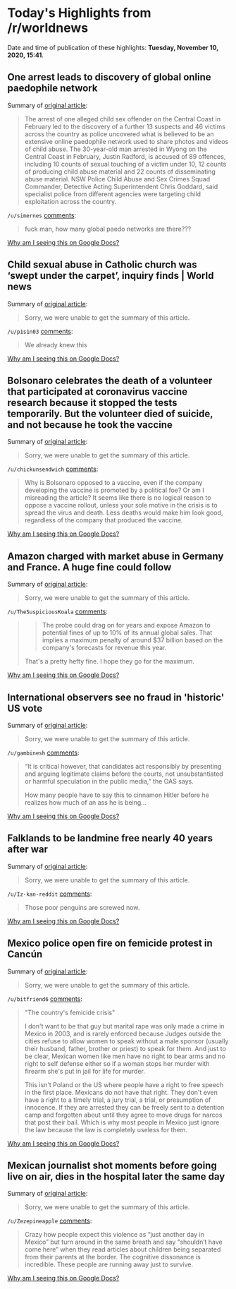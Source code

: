 # Today's Highlights from /r/worldnews

Date and time of publication of these highlights: **Tuesday, November 10, 2020, 15:41**.

## One arrest leads to discovery of global online paedophile network

Summary of [original article](https://www.smh.com.au/national/nsw/global-online-paedophile-photo-and-video-network-allegedly-uncovered-after-nsw-child-sex-arrest-20201110-p56d6z.html):

> The arrest of one alleged child sex offender on the Central Coast in February led to the discovery of a further 13 suspects and 46 victims across the country as police uncovered what is believed to be an extensive online paedophile network used to share photos and videos of child abuse. The 30-year-old man arrested in Wyong on the Central Coast in February, Justin Radford, is accused of 89 offences, including 10 counts of sexual touching of a victim under 10, 12 counts of producing child abuse material and 22 counts of disseminating abuse material. NSW Police Child Abuse and Sex Crimes Squad Commander, Detective Acting Superintendent Chris Goddard, said specialist police from different agencies were targeting child exploitation across the country.

`/u/simernes` [comments](https://www.reddit.com/r/worldnews/comments/jrs2mk/one_arrest_leads_to_discovery_of_global_online/):

> fuck man, how many global paedo networks are there???

[Why am I seeing this on Google Docs?](https://docs.google.com/document/d/1Dc6We63vOXIZsc0op-Bt4abqkYjXzOigalQqFxmvvbM/edit?usp=sharing)

## Child sexual abuse in Catholic church was ‘swept under the carpet’, inquiry finds | World news

Summary of [original article](https://www.theguardian.com/world/2020/nov/10/child-sexual-abuse-in-catholic-church-swept-under-the-carpet-inquiry-finds):

> Sorry, we were unable to get the summary of this article.

`/u/p1s1n03` [comments](https://www.reddit.com/r/worldnews/comments/jrodye/child_sexual_abuse_in_catholic_church_was_swept/):

> We already knew this

[Why am I seeing this on Google Docs?](https://docs.google.com/document/d/1Dc6We63vOXIZsc0op-Bt4abqkYjXzOigalQqFxmvvbM/edit?usp=sharing)

## Bolsonaro celebrates the death of a volunteer that participated at coronavirus vaccine research because it stopped the tests temporarily. But the volunteer died of suicide, and not because he took the vaccine

Summary of [original article](https://www.theguardian.com/world/2020/nov/10/jair-bolsonaro-claims-victory-after-suspension-of-chinese-covid-vaccine-trial):

> Sorry, we were unable to get the summary of this article.

`/u/chickunsendwich` [comments](https://www.reddit.com/r/worldnews/comments/jrqs6c/bolsonaro_celebrates_the_death_of_a_volunteer/):

> Why is Bolsonaro opposed to a vaccine, even if the company developing the vaccine is promoted by a political foe? Or am I misreading the article? It seems like there is no logical reason to oppose a vaccine rollout, unless your sole motive in the crisis is to spread the virus and death. Less deaths would make him look good, regardless of the company that produced the vaccine.

[Why am I seeing this on Google Docs?](https://docs.google.com/document/d/1Dc6We63vOXIZsc0op-Bt4abqkYjXzOigalQqFxmvvbM/edit?usp=sharing)

## Amazon charged with market abuse in Germany and France. A huge fine could follow

Summary of [original article](https://www.cnn.com/2020/11/10/tech/amazon-eu-antitrust/index.html):

> Sorry, we were unable to get the summary of this article.

`/u/TheSuspiciousKoala` [comments](https://www.reddit.com/r/worldnews/comments/jrkjvj/amazon_charged_with_market_abuse_in_germany_and/):

> > The probe could drag on for years and expose Amazon to potential fines of up to 10% of its annual global sales. That implies a maximum penalty of around $37 billion based on the company's forecasts for revenue this year.
> 
> That's a pretty hefty fine.  I hope they go for the maximum.

[Why am I seeing this on Google Docs?](https://docs.google.com/document/d/1Dc6We63vOXIZsc0op-Bt4abqkYjXzOigalQqFxmvvbM/edit?usp=sharing)

## International observers see no fraud in 'historic' US vote

Summary of [original article](https://www.euronews.com/2020/11/10/international-observers-see-no-fraud-in-us-vote?utm_source=newsletter&utm_medium=en&utm_content=international-observers-see-no-fraud-in-us-vote&_ope=eyJndWlkIjoiZGJjMGRmYmZhZDBhYzFiNzYzMTZiMTI0OGU0MGRlZWEifQ%3D%3D):

> Sorry, we were unable to get the summary of this article.

`/u/gambinesh` [comments](https://www.reddit.com/r/worldnews/comments/jrsxc7/international_observers_see_no_fraud_in_historic/):

> “It is critical however, that candidates act responsibly by presenting and arguing legitimate claims before the courts, not unsubstantiated or harmful speculation in the public media,” the OAS says.
> 
> How many people have to say this to cinnamon Hitler before he realizes how much of an ass he is being...

[Why am I seeing this on Google Docs?](https://docs.google.com/document/d/1Dc6We63vOXIZsc0op-Bt4abqkYjXzOigalQqFxmvvbM/edit?usp=sharing)

## Falklands to be landmine free nearly 40 years after war

Summary of [original article](https://www.devdiscourse.com/article/science-environment/1303852-falklands-to-be-landmine-free-nearly-40-years-after-war):

> Sorry, we were unable to get the summary of this article.

`/u/Iz-kan-reddit` [comments](https://www.reddit.com/r/worldnews/comments/jrpad9/falklands_to_be_landmine_free_nearly_40_years/):

> Those poor penguins are screwed now.

[Why am I seeing this on Google Docs?](https://docs.google.com/document/d/1Dc6We63vOXIZsc0op-Bt4abqkYjXzOigalQqFxmvvbM/edit?usp=sharing)

## Mexico police open fire on femicide protest in Cancún

Summary of [original article](https://www.theguardian.com/global-development/2020/nov/10/mexico-police-open-fire-femicide-protest-cancun):

> Sorry, we were unable to get the summary of this article.

`/u/bitfriend6` [comments](https://www.reddit.com/r/worldnews/comments/jrr8lh/mexico_police_open_fire_on_femicide_protest_in/):

> "The country's femicide crisis"
> 
> I don't want to be that guy but marital rape was only made a crime in Mexico in 2003, and is rarely enforced because Judges outside the cities refuse to allow women to speak without a male sponsor (usually their husband, father, brother or priest) to speak for them. And just to be clear, Mexican women like men have no right to bear arms and no right to self defense either so if a woman stops her murder with firearm she's put in jail for life for murder. 
> 
> This isn't Poland or the US where people have a right to free speech in the first place. Mexicans do not have that right. They don't even have a right to a timely trial, a jury trial, a trial, or presumption of innocence. If they are arrested they can be freely sent to a detention camp and forgotten about until they agree to move drugs for narcos that post their bail. Which is why most people in Mexico just ignore the law because the law is completely useless for them.

[Why am I seeing this on Google Docs?](https://docs.google.com/document/d/1Dc6We63vOXIZsc0op-Bt4abqkYjXzOigalQqFxmvvbM/edit?usp=sharing)

## Mexican journalist shot moments before going live on air, dies in the hospital later the same day

Summary of [original article](https://edition.cnn.com/2020/11/10/americas/mexico-journalist-killed-guanajuato-scli-intl/index.html):

> Sorry, we were unable to get the summary of this article.

`/u/Zezepineapple` [comments](https://www.reddit.com/r/worldnews/comments/jrnc70/mexican_journalist_shot_moments_before_going_live/):

> Crazy how people expect this violence as “just another day in Mexico” but turn around in the same breath and say “shouldn’t have come here” when they read articles about children being separated from their parents at the border. The cognitive dissonance is incredible. These people are running away just to survive.

[Why am I seeing this on Google Docs?](https://docs.google.com/document/d/1Dc6We63vOXIZsc0op-Bt4abqkYjXzOigalQqFxmvvbM/edit?usp=sharing)

